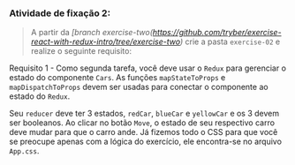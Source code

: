 ###  Atividade de fixação 2:
> A partir da _[branch exercise-two(https://github.com/tryber/exercise-react-with-redux-intro/tree/exercise-two)_ crie a pasta `exercise-02` e realize o seguinte requisito:

Requisito 1 - Como segunda tarefa, você deve usar o `Redux` para gerenciar o estado do componente `Cars`. As funções `mapStateToProps` e `mapDispatchToProps` devem ser usadas para conectar o componente ao estado do `Redux`.

Seu `reducer` deve ter 3 estados, `redCar`, `blueCar` e `yellowCar` e os 3 devem ser booleanos. Ao clicar no botão `Move`, o estado de seu respectivo carro deve mudar para que o carro ande. Já fizemos todo o CSS para que você se preocupe apenas com a lógica do exercício, ele encontra-se no arquivo `App.css`.



